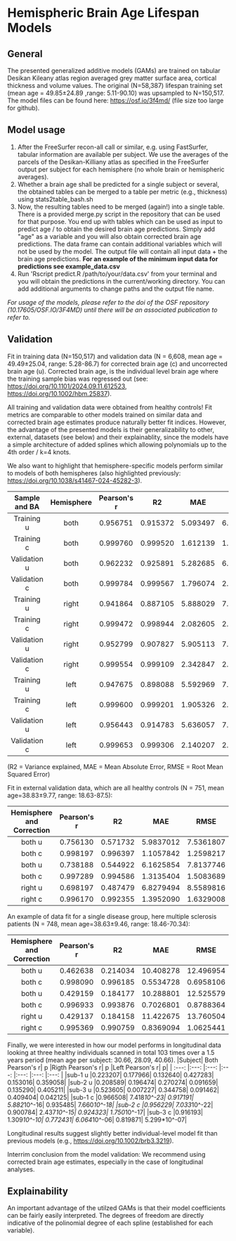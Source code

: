 # Hemispheric Brain Age Lifespan Models
## General
The presented generalized additive models (GAMs) are trained on tabular Desikan Kileany atlas region averaged grey matter surface area, cortical thickness and volume values. The original (N=58,387) lifespan training set (mean age = 49.85±24.89 ,range: 5.11-90.10) was upsampled to N=150,517.
The model files can be found here: https://osf.io/3f4md/ (file size too large for github).

## Model usage
1. After the FreeSurfer recon-all call or similar, e.g. using FastSurfer, tabular information are available per subject. We use the averages of the parcels of the Desikan-Killiany atlas as specified in the FreeSurfer output per subject for each hemisphere (no whole brain or hemispheric averages).
2. Whether a brain age shall be predicted for a single subject or several, the obtained tables can be merged to a table per metric (e.g., thickness) using stats2table_bash.sh
3. Now, the resulting tables need to be merged (again!) into a single table. There is a provided merge.py script in the repository that can be used for that purpose. You end up with tables which can be used as input to predict age / to obtain the desired brain age predictions. Simply add "age" as a variable and you will also obtain corrected brain age predictions. The data frame can contain additional variables which will not be used by the model. The output file will contain all input data + the brain age predictions. **For an example of the minimum input data for predictions see example_data.csv**
4. Run 'Rscript predict.R /path/to/your/data.csv' from your terminal and you will obtain the predictions in the current/working directory. You can add additional arguments to change paths and the output file name.

*For usage of the models, please refer to the doi of the OSF repository (10.17605/OSF.IO/3F4MD) until there will be an associated publication to refer to.*

## Validation
Fit in training data (N=150,517) and validation data (N = 6,608, mean age = 49.49±25.04, range: 5.28-86.7) for corrected brain age (c) and uncorrected brain age (u). Corrected brain age, is the individual level brain age where the training sample bias was regressed out (see: https://doi.org/10.1101/2024.09.11.612523, https://doi.org/10.1002/hbm.25837).

All training and validation data were obtained from healthy controls! Fit metrics are comparable to other models trained on similar data and corrected brain age estimates produce naturally better fit indices. However, the advantage of the presented models is their generalizability to other, external, datasets (see below) and their explainablity, since the models have a simple architecture of added splines which allowing polynomials up to the 4th order / k=4 knots.

We also want to highlight that hemisphere-specific models perform similar to models of both hemispheres (also highlighted previously: https://doi.org/10.1038/s41467-024-45282-3).

|    Sample and BA    | Hemisphere | Pearson's r	|   R2   |	 MAE  |	 RMSE  |
| :---------: |  :-------: | :---------: |  :---: |  :---: |  :---: |
|Training u   |    both    | 0.956751 |	0.915372 |	5.093497 |	6.501277 |
|Training c   |    both    | 0.999760 |	0.999520 |	1.612139 |	1.813835 |
|Validation u |    both    | 0.962232 |	0.925891 |	5.282685 |	6.829246 |
|Validation c |    both    | 0.999784 |	0.999567 |	1.796074 |	2.065603 |
|Training u   |    right   | 0.941864 | 0.887105	| 5.888029 | 7.508926|
|Training c   |    right   | 0.999472 |	0.998944	| 2.082605 |	2.379014|
|Validation u |    right   | 0.952799 |	0.907827 |	5.905113	| 7.626600|
|Validation c |    right   | 0.999554	| 0.999109 |	2.342847	| 2.718069|
|Training u   |    left   | 0.947675 |	0.898088	| 5.592969	| 7.134335| 
|Training c   |    left   | 0.999600	| 0.999201	| 1.905326	| 2.160859| 
|Validation u |    left   | 0.956443	| 0.914783	| 5.636057	| 7.331873| 
|Validation c |    left   | 0.999653	| 0.999306	| 2.140207	| 2.473550| 

(R2 = Variance explained, MAE = Mean Absolute Error, RMSE = Root Mean Squared Error)

Fit in external validation data, which are all healthy controls (N = 751, mean age=38.83±9.77, range: 18.63-87.5):

| Hemisphere and Correction | Pearson's r	|   R2   |	 MAE  |	 RMSE  |
|  :----------------------: | :---------: |  :---: |  :---: |  :---: |
|    both u    | 0.756130 |	0.571732 |	5.9837012 |	7.5361807 |
|    both c    | 0.998197 |	0.996397 |	1.1057842 |	1.2598217 |
|    both u    | 0.738188 |	0.544922 |	6.1625854 |	7.8137746 |
|    both c    | 0.997289 |	0.994586 |	1.3135404 |	1.5083689 |
|    right u   | 0.698197 |	0.487479 |	6.8279494 |	8.5589816 |
|    right c   | 0.996170 |	0.992355 |	1.3952090 |	1.6329008 |

An example of data fit for a single disease group, here multiple sclerosis patients (N = 748, mean age=38.63±9.46, range: 18.46-70.34):

| Hemisphere and Correction | Pearson's r	|   R2   |	 MAE  |	 RMSE  |
|  :----------------------: | :---------: |  :---: |  :---: |  :---: |
|    both u    | 0.462638 |	0.214034 |	10.408278 |	12.496954 |
|    both c    | 0.998090 |	0.996185 |	0.5534728 |	0.6958106 |
|    both u    | 0.429159 |	0.184177 |	10.288801 |	12.525579 |
|    both c    | 0.996933 |	0.993876 |	0.7026801 |	0.8788364 |
|    right u   | 0.429137 |	0.184158 |	11.422675 |	13.760504 |
|    right c   | 0.995369 |	0.990759 |	0.8369094 |	1.0625441 |

Finally, we were interested in how our model performs in longitudinal data looking at three healthy individuals scanned in total 103 times over a 1.5 years period (mean age per subject: 30.66, 28.09, 40.66).
|Subject|	Both Pearson's r|	p	|Rigth Pearson's r|	p	|Left Pearson's r|	p|
| :---: |:---: |:---: |:---: |:---: |:---: |:---: |
|sub-1 u	|0.223207|	0.177966|	0.132640|	0.427283|	0.153016|	0.359058|
|sub-2 u	|0.208589|	0.196474|	0.270274|	0.091659|	0.135290|	0.405211|
|sub-3 u	|0.523605|	0.007227|	0.344758|	0.091462|	0.409404|	0.042125|
|sub-1 c	|0.966508|	7.418*10^-23|	0.917191|	5.882*10^-16|	0.935485|	7.660*10^-18|
|sub-2 c	|0.956229|	7.033*10^-22|	0.900784|	2.437*10^-15|	0.924323|	1.750*10^-17|
|sub-3 c	|0.916193|	1.309*10^-10|	0.772431|	6.064*10^-06|	0.819871|	5.299*10^-07|

Longitudinal results suggest slightly better individual-level model fit than previous models (e.g., https://doi.org/10.1002/brb3.3219).

Interrim conclusion from the model validation: We recommend using corrected brain age estimates, especially in the case of longitudinal analyses.

## Explainability
An important advantage of the utilzed GAMs is that their model coefficients can be fairly easily interpreted. The degrees of freedom are directly indicative of the polinomial degree of each spline (established for each variable).
